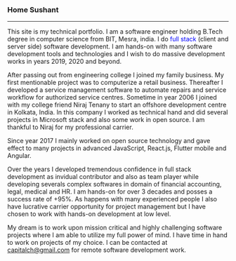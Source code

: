 ### Home Sushant
---

<p>This site is my technical portfolio. I am a software engineer holding B.Tech degree in computer science from BIT, Mesra, india. I do <span style='color:blue'>full stack</span> (client and server side) software development. I am hands-on with many software development tools and technologies and I wish to do massive development works in years 2019, 2020 and beyond.</p>

After passing out from engineering college I joined my family business. My first mentionable project was to computerize a retail business. Thereafter I developed a service management software to automate repairs and service workflow for authorized service centres. Sometime in year 2006 I joined with my college friend Niraj Tenany to start an offshore development centre in Kolkata, India. In this company I worked as technical hand and did several projects in Microsoft stack and also some work in open source. I am thankful to Niraj for my professional carrier.

Since year 2017 I mainly worked on open source technology and gave effect to many projects in advanced JavaScript, React.js, Flutter mobile and Angular.

Over the years I developed tremendous confidence in full stack development as invidual contributor and also as team player while developing severals complex softwares in domain of financial accounting, legal, medical and HR. I am hands-on for over 3 decades and posses a success rate of +95%. As happens with many experienced people I also have lucrative carrier opportunity for project management but I have chosen to work with hands-on development at low level.

My dream is to work upon mission critical and highly challenging software projects where I am able to utilize my full power of mind. I have time in hand to work on projects of my choice. I can be contacted at capitalch@gmail.com for remote software development work.

<style> 
    p {
        /* font-size: 1.2rem; */
    }
</style>
